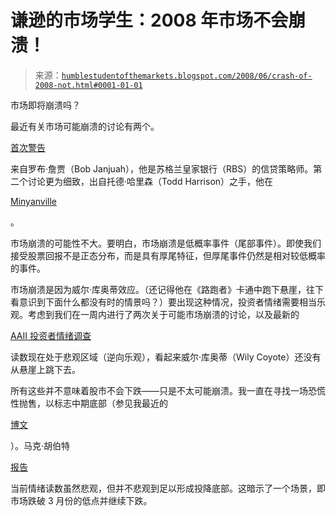 <!--yml

类别：未分类

日期：2024-05-18 01:08:37

-->

# 谦逊的市场学生：2008 年市场不会崩溃！

> 来源：[`humblestudentofthemarkets.blogspot.com/2008/06/crash-of-2008-not.html#0001-01-01`](https://humblestudentofthemarkets.blogspot.com/2008/06/crash-of-2008-not.html#0001-01-01)

市场即将崩溃吗？

最近有关市场可能崩溃的讨论有两个。

[首次警告](http://www.telegraph.co.uk/money/main.jhtml?view=DETAILS&grid=A1YourView&xml=/money/2008/06/18/cnrbs118.xml)

来自罗布·詹贾（Bob Janjuah），他是苏格兰皇家银行（RBS）的信贷策略师。第二个讨论更为细致，出自托德·哈里森（Todd Harrison）之手，他在

[Minyanville](http://www.minyanville.com/articles/GS-BKX-gold-lehman-CHINA-dollar/index/a/17609)

。

市场崩溃的可能性不大。要明白，市场崩溃是低概率事件（尾部事件）。即使我们接受股票回报不是正态分布，而是具有厚尾特征，但厚尾事件仍然是相对较低概率的事件。

市场崩溃是因为威尔·库奥蒂效应。（还记得他在《路跑者》卡通中跑下悬崖，往下看意识到下面什么都没有时的情景吗？）要出现这种情况，投资者情绪需要相当乐观。考虑到我们在一周内进行了两次关于可能市场崩溃的讨论，以及最新的

[AAII 投资者情绪调查](http://www.sentimentrader.com/subscriber/charts/WEEKLY/SURVEY_AAII_BULLRATIO_4WK.htm)

读数现在处于悲观区域（逆向乐观），看起来威尔·库奥蒂（Wily Coyote）还没有从悬崖上跳下去。

所有这些并不意味着股市不会下跌——只是不太可能崩溃。我一直在寻找一场恐慌性抛售，以标志中期底部（参见我最近的

[博文](http://humblestudentofthemarkets.blogspot.com/2008/06/timing-rise-of-phoenix-and-market.html)

）。马克·胡伯特

[报告](http://www.marketwatch.com/news/story/towel-hasnt-been-thrown-yet/story.aspx?guid=%7BAF4600C4%2DD354%2D4A9F%2DBA58%2D9CB21630E33B%7D)

当前情绪读数虽然悲观，但并不悲观到足以形成投降底部。这暗示了一个场景，即市场跌破 3 月份的低点并继续下跌。
